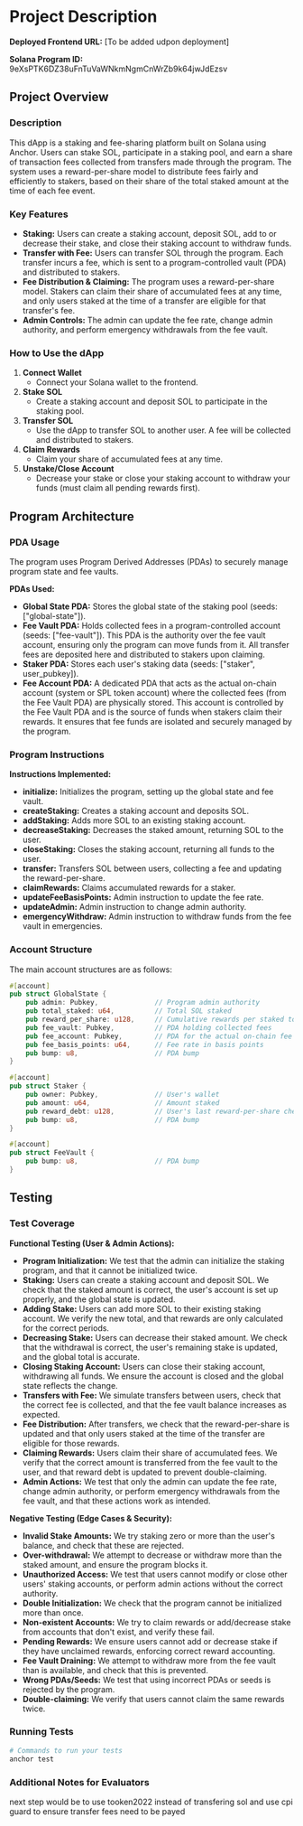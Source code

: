 # Project Description

**Deployed Frontend URL:** [To be added udpon deployment]

**Solana Program ID:** 9eXsPTK6DZ38uFnTuVaWNkmNgmCnWrZb9k64jwJdEzsv

## Project Overview

### Description
This dApp is a staking and fee-sharing platform built on Solana using Anchor. Users can stake SOL, participate in a staking pool, and earn a share of transaction fees collected from transfers made through the program. The system uses a reward-per-share model to distribute fees fairly and efficiently to stakers, based on their share of the total staked amount at the time of each fee event.

### Key Features
- **Staking:** Users can create a staking account, deposit SOL, add to or decrease their stake, and close their staking account to withdraw funds.
- **Transfer with Fee:** Users can transfer SOL through the program. Each transfer incurs a fee, which is sent to a program-controlled vault (PDA) and distributed to stakers.
- **Fee Distribution & Claiming:** The program uses a reward-per-share model. Stakers can claim their share of accumulated fees at any time, and only users staked at the time of a transfer are eligible for that transfer's fee.
- **Admin Controls:** The admin can update the fee rate, change admin authority, and perform emergency withdrawals from the fee vault.

### How to Use the dApp

1. **Connect Wallet**
   - Connect your Solana wallet to the frontend.
2. **Stake SOL**
   - Create a staking account and deposit SOL to participate in the staking pool.
3. **Transfer SOL**
   - Use the dApp to transfer SOL to another user. A fee will be collected and distributed to stakers.
4. **Claim Rewards**
   - Claim your share of accumulated fees at any time.
5. **Unstake/Close Account**
   - Decrease your stake or close your staking account to withdraw your funds (must claim all pending rewards first).

## Program Architecture

### PDA Usage
The program uses Program Derived Addresses (PDAs) to securely manage program state and fee vaults.

**PDAs Used:**
- **Global State PDA:** Stores the global state of the staking pool (seeds: ["global-state"]).
- **Fee Vault PDA:** Holds collected fees in a program-controlled account (seeds: ["fee-vault"]). This PDA is the authority over the fee vault account, ensuring only the program can move funds from it. All transfer fees are deposited here and distributed to stakers upon claiming.
- **Staker PDA:** Stores each user's staking data (seeds: ["staker", user_pubkey]).
- **Fee Account PDA:** A dedicated PDA that acts as the actual on-chain account (system or SPL token account) where the collected fees (from the Fee Vault PDA) are physically stored. This account is controlled by the Fee Vault PDA and is the source of funds when stakers claim their rewards. It ensures that fee funds are isolated and securely managed by the program.

### Program Instructions
**Instructions Implemented:**
- **initialize:** Initializes the program, setting up the global state and fee vault.
- **createStaking:** Creates a staking account and deposits SOL.
- **addStaking:** Adds more SOL to an existing staking account.
- **decreaseStaking:** Decreases the staked amount, returning SOL to the user.
- **closeStaking:** Closes the staking account, returning all funds to the user.
- **transfer:** Transfers SOL between users, collecting a fee and updating the reward-per-share.
- **claimRewards:** Claims accumulated rewards for a staker.
- **updateFeeBasisPoints:** Admin instruction to update the fee rate.
- **updateAdmin:** Admin instruction to change admin authority.
- **emergencyWithdraw:** Admin instruction to withdraw funds from the fee vault in emergencies.

### Account Structure
The main account structures are as follows:

```rust
#[account]
pub struct GlobalState {
    pub admin: Pubkey,              // Program admin authority
    pub total_staked: u64,          // Total SOL staked
    pub reward_per_share: u128,     // Cumulative rewards per staked token (high precision)
    pub fee_vault: Pubkey,          // PDA holding collected fees
    pub fee_account: Pubkey,        // PDA for the actual on-chain fee account
    pub fee_basis_points: u64,      // Fee rate in basis points
    pub bump: u8,                   // PDA bump
}

#[account]
pub struct Staker {
    pub owner: Pubkey,              // User's wallet
    pub amount: u64,                // Amount staked
    pub reward_debt: u128,          // User's last reward-per-share checkpoint
    pub bump: u8,                   // PDA bump
}

#[account]
pub struct FeeVault {
    pub bump: u8,                   // PDA bump
}
```

## Testing

### Test Coverage

**Functional Testing (User & Admin Actions):**
- **Program Initialization:** We test that the admin can initialize the staking program, and that it cannot be initialized twice.
- **Staking:** Users can create a staking account and deposit SOL. We check that the staked amount is correct, the user's account is set up properly, and the global state is updated.
- **Adding Stake:** Users can add more SOL to their existing staking account. We verify the new total, and that rewards are only calculated for the correct periods.
- **Decreasing Stake:** Users can decrease their staked amount. We check that the withdrawal is correct, the user's remaining stake is updated, and the global total is accurate.
- **Closing Staking Account:** Users can close their staking account, withdrawing all funds. We ensure the account is closed and the global state reflects the change.
- **Transfers with Fee:** We simulate transfers between users, check that the correct fee is collected, and that the fee vault balance increases as expected.
- **Fee Distribution:** After transfers, we check that the reward-per-share is updated and that only users staked at the time of the transfer are eligible for those rewards.
- **Claiming Rewards:** Users claim their share of accumulated fees. We verify that the correct amount is transferred from the fee vault to the user, and that reward debt is updated to prevent double-claiming.
- **Admin Actions:** We test that only the admin can update the fee rate, change admin authority, or perform emergency withdrawals from the fee vault, and that these actions work as intended.

**Negative Testing (Edge Cases & Security):**
- **Invalid Stake Amounts:** We try staking zero or more than the user's balance, and check that these are rejected.
- **Over-withdrawal:** We attempt to decrease or withdraw more than the staked amount, and ensure the program blocks it.
- **Unauthorized Access:** We test that users cannot modify or close other users' staking accounts, or perform admin actions without the correct authority.
- **Double Initialization:** We check that the program cannot be initialized more than once.
- **Non-existent Accounts:** We try to claim rewards or add/decrease stake from accounts that don't exist, and verify these fail.
- **Pending Rewards:** We ensure users cannot add or decrease stake if they have unclaimed rewards, enforcing correct reward accounting.
- **Fee Vault Draining:** We attempt to withdraw more from the fee vault than is available, and check that this is prevented.
- **Wrong PDAs/Seeds:** We test that using incorrect PDAs or seeds is rejected by the program.
- **Double-claiming:** We verify that users cannot claim the same rewards twice.


### Running Tests
```bash
# Commands to run your tests
anchor test
```

### Additional Notes for Evaluators
next step would be to use tooken2022 instead of transfering sol and use cpi guard to ensure transfer fees need to be payed
